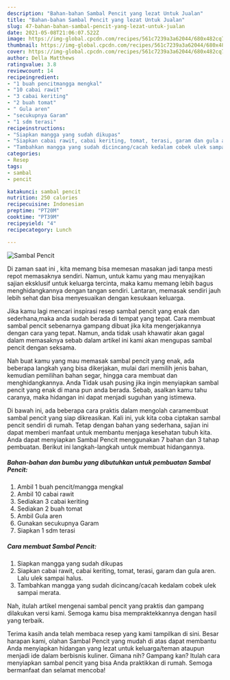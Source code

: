 ```yaml
---
description: "Bahan-bahan Sambal Pencit yang lezat Untuk Jualan"
title: "Bahan-bahan Sambal Pencit yang lezat Untuk Jualan"
slug: 47-bahan-bahan-sambal-pencit-yang-lezat-untuk-jualan
date: 2021-05-08T21:06:07.522Z
image: https://img-global.cpcdn.com/recipes/561c7239a3a62044/680x482cq70/sambal-pencit-foto-resep-utama.jpg
thumbnail: https://img-global.cpcdn.com/recipes/561c7239a3a62044/680x482cq70/sambal-pencit-foto-resep-utama.jpg
cover: https://img-global.cpcdn.com/recipes/561c7239a3a62044/680x482cq70/sambal-pencit-foto-resep-utama.jpg
author: Della Matthews
ratingvalue: 3.8
reviewcount: 14
recipeingredient:
- "1 buah pencitmangga mengkal"
- "10 cabai rawit"
- "3 cabai keriting"
- "2 buah tomat"
- " Gula aren"
- "secukupnya Garam"
- "1 sdm terasi"
recipeinstructions:
- "Siapkan mangga yang sudah dikupas"
- "Siapkan cabai rawit, cabai keriting, tomat, terasi, garam dan gula aren. Lalu ulek sampai halus."
- "Tambahkan mangga yang sudah dicincang/cacah kedalam cobek ulek sampai merata."
categories:
- Resep
tags:
- sambal
- pencit

katakunci: sambal pencit 
nutrition: 250 calories
recipecuisine: Indonesian
preptime: "PT20M"
cooktime: "PT39M"
recipeyield: "4"
recipecategory: Lunch

---
```



![Sambal Pencit](https://img-global.cpcdn.com/recipes/561c7239a3a62044/680x482cq70/sambal-pencit-foto-resep-utama.jpg)

Di zaman  saat ini , kita memang bisa memesan masakan jadi tanpa mesti repot memasaknya sendiri. Namun, untuk kamu yang mau menyajikan sajian eksklusif untuk keluarga tercinta, maka kamu memang lebih bagus menghidangkannya dengan tangan sendiri. Lantaran, memasak sendiri jauh lebih sehat dan bisa menyesuaikan dengan kesukaan keluarga.

Jika kamu lagi mencari inspirasi resep sambal pencit yang enak dan sederhana,maka anda sudah berada di tempat yang tepat. Cara membuat sambal pencit  sebenarnya gampang dibuat jika kita mengerjakannya dengan cara yang tepat. Namun, anda tidak usah khawatir akan gagal dalam memasaknya 
sebab dalam artikel ini kami akan mengupas sambal pencit dengan seksama.  



Nah buat kamu yang mau memasak sambal pencit yang enak, ada beberapa langkah yang bisa dikerjakan, mulai dari memilih jenis bahan, kemudian pemilihan bahan segar, hingga cara membuat dan menghidangkannya. Anda Tidak usah pusing jika ingin menyiapkan sambal pencit yang enak di mana pun anda berada. Sebab, asalkan kamu  tahu caranya, maka hidangan ini dapat menjadi suguhan yang istimewa.

Di bawah ini, ada beberapa cara praktis  dalam mengolah caramembuat sambal pencit yang siap dikreasikan. Kali ini, yuk kita coba ciptakan sambal pencit sendiri di rumah. Tetap dengan bahan yang sederhana, sajian ini dapat memberi manfaat untuk membantu menjaga kesehatan tubuh kita. Anda dapat menyiapkan Sambal Pencit menggunakan 7 bahan dan 3 tahap pembuatan. Berikut ini langkah-langkah untuk membuat hidangannya.

<!--inarticleads1-->

##### Bahan-bahan dan bumbu yang dibutuhkan untuk pembuatan Sambal Pencit:

1. Ambil 1 buah pencit/mangga mengkal
1. Ambil 10 cabai rawit
1. Sediakan 3 cabai keriting
1. Sediakan 2 buah tomat
1. Ambil  Gula aren
1. Gunakan secukupnya Garam
1. Siapkan 1 sdm terasi




<!--inarticleads2-->

##### Cara membuat Sambal Pencit:

1. Siapkan mangga yang sudah dikupas
1. Siapkan cabai rawit, cabai keriting, tomat, terasi, garam dan gula aren. Lalu ulek sampai halus.
1. Tambahkan mangga yang sudah dicincang/cacah kedalam cobek ulek sampai merata.




Nah, itulah artikel mengenai  sambal pencit  yang praktis dan gampang dilakukan versi kami. Semoga kamu bisa mempraktekkannya dengan hasil yang terbaik. 

Terima kasih anda telah membaca resep yang kami tampilkan di sini. Besar harapan kami, olahan  Sambal Pencit yang mudah di atas dapat membantu Anda menyiapkan hidangan yang lezat untuk keluarga/teman ataupun menjadi ide dalam berbisnis kuliner. Gimana nih? Gampang kan? Itulah cara menyiapkan sambal pencit yang bisa Anda praktikkan di rumah. Semoga bermanfaat dan selamat mencoba!

